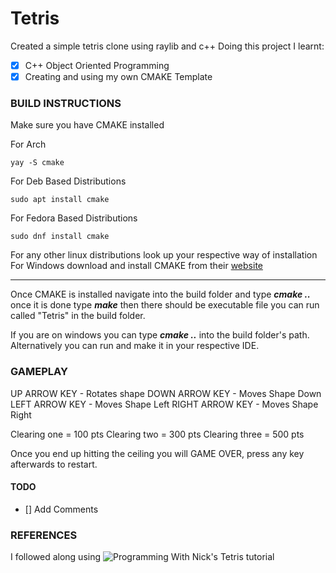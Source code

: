 # Tetris
Created a simple tetris clone using raylib and c++
Doing this project I learnt:
- [x] C++ Object Oriented Programming
- [x] Creating and using my own CMAKE Template

### BUILD INSTRUCTIONS
Make sure you have CMAKE installed

For Arch
```
yay -S cmake
```

For Deb Based Distributions
```
sudo apt install cmake
```

For Fedora Based Distributions
```
sudo dnf install cmake 
```

For any other linux distributions look up your respective way of installation
For Windows download and install CMAKE from their [website](https://cmake.org/download/)
- - - 
Once CMAKE is installed navigate into the build folder and type ***cmake ..*** once it is done type ***make*** 
then there should be executable file you can run called "Tetris" in the build folder.

If you are on windows you can type ***cmake ..*** into the build folder's path.
Alternatively you can run and make it in your respective IDE.


### GAMEPLAY
UP ARROW KEY - Rotates shape
DOWN ARROW KEY - Moves Shape Down
LEFT ARROW KEY - Moves Shape Left
RIGHT ARROW KEY - Moves Shape Right

Clearing one = 100 pts
Clearing two = 300 pts
Clearing three = 500 pts

Once you end up hitting the ceiling you will GAME OVER, press any key afterwards to restart.


#### TODO
- [] Add Comments

### REFERENCES
I followed along using ![Programming With Nick's](https://www.youtube.com/watch?v=wVYKG_ch4yM&t=1721s) Tetris tutorial

